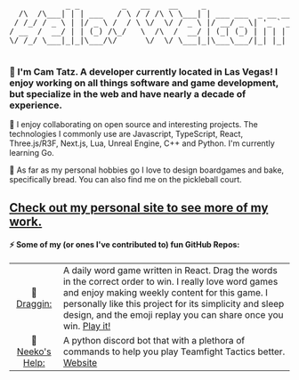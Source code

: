 <pre>
            _ _         _   __    __     _                            _                            _           _      
  /\  /\___| | | ___   / \ / / /\ \ \___| | ___ ___  _ __ ___   ___  | |_ ___    _ __ ___  _   _  | |__  _   _| |__   
 / /_/ / _ \ | |/ _ \ /  / \ \/  \/ / _ \ |/ __/ _ \| '_ ` _ \ / _ \ | __/ _ \  | '_ ` _ \| | | | | '_ \| | | | '_ \  
/ __  /  __/ | | (_) /\_/   \  /\  /  __/ | (_| (_) | | | | | |  __/ | || (_) | | | | | | | |_| | | | | | |_| | |_) | 
\/ /_/ \___|_|_|\___/\/      \/  \/ \___|_|\___\___/|_| |_| |_|\___|  \__\___/  |_| |_| |_|\__, | |_| |_|\__,_|_.__(_)
                                                                                           |___/                       
</pre>
                           
### 👋 I'm Cam Tatz. A developer currently located in Las Vegas! I enjoy working on all things software and game development, but specialize in the web and have nearly a decade of experience. 

💬 I enjoy collaborating on open source and interesting projects. The technologies I commonly use are Javascript, TypeScript, React, Three.js/R3F, Next.js, Lua, Unreal Engine, C++ and Python. I'm currently learning Go.

👯 As far as my personal hobbies go I love to design boardgames and bake, specifically bread. You can also find me on the pickleball court.

## [**Check out my personal site to see more of my work.**](https://ctatz.com)

#### ⚡ Some of my (or ones I've contributed to) fun GitHub Repos:
|||
| :----: | ------- |
|📱 [Draggin:](https://github.com/camtatz/draggin) | A daily word game written in React. Drag the words in the correct order to win. I really love word games and enjoy making weekly content for this game. I personally like this project for its simplicity and sleep design, and the emoji replay you can share once you win. [Play it!](https://ctatz.com/draggin) |
|🤖 [Neeko's Help:](https://github.com/hschawe/NeekosHelp) | A python discord bot that with a plethora of commands to help you play Teamfight Tactics better. [Website](https://neekos-help-site-1o3u40fcr-camtatz.vercel.app/) |

<!--
**camtatz/camtatz** is a ✨ _special_ ✨ repository because its `README.md` (this file) appears on your GitHub profile.

Here are some ideas to get you started:

- 🔭 I’m currently working on ...
- 🌱 I’m currently learning ...
- 👯 I’m looking to collaborate on ...
- 🤔 I’m looking for help with ...
- 💬 Ask me about ...
- 📫 How to reach me: ...
- 😄 Pronouns: ...
- ⚡ Fun fact: ...
-->
